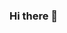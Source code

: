 ### Hi there 👋

<!--
**NandoBaroni/NandoBaroni** is a ✨ _special_ ✨ repository because its `README.md` (this file) appears on your GitHub profile.

Here are some ideas to get you started:

- 🔭 I’m currently studying
- 🌱 I’m currently learning IT
- 👯 I’m looking to collaborate on this industry
- 🤔 I’m looking for help with all-tech related
- 💬 Ask me about my songs
- 📫 How to reach me: By email
- 😄 Pronouns: There are a lot of pronouns, this is a waste of time.
- ⚡ Fun fact: Universally speaking, we are not that important, irrelevant as species I would say.
-->
